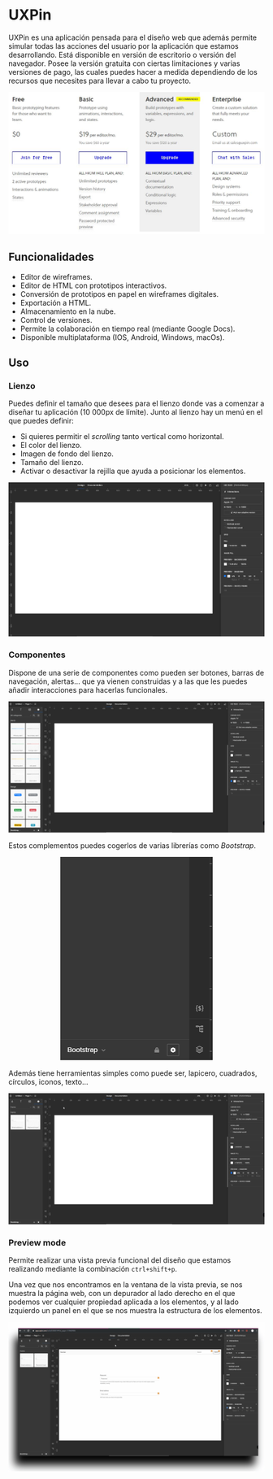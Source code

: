# UXPin

UXPin es una aplicación pensada para el diseño web que además permite simular todas las acciones del usuario por la aplicación que estamos desarrollando.
Está disponible en versión de escritorio o versión del navegador.
Posee la versión gratuita con ciertas limitaciones y varias versiones de pago, las cuales puedes hacer a medida dependiendo de los recursos que necesites para llevar a cabo tu proyecto.

![Tarifas](./sources/img/prices.jpg)

## Funcionalidades

- Editor de wireframes.
- Editor de HTML con prototipos interactivos.
- Conversión de prototipos en papel en wireframes digitales.
- Exportación a HTML.
- Almacenamiento en la nube.
- Control de versiones.
- Permite la colaboración en tiempo real (mediante Google Docs).
- Disponible multiplataforma (IOS, Android, Windows, macOs).

## Uso

### Lienzo

Puedes definir el tamaño que desees para el lienzo donde vas a comenzar a diseñar tu aplicación (10 000px de límite). Junto al lienzo hay un menú en el que puedes definir:

- Si quieres permitir el _scrolling_ tanto vertical como horizontal.
- El color del lienzo.
- Imagen de fondo del lienzo.
- Tamaño del lienzo.
- Activar o desactivar la rejilla que ayuda a posicionar los elementos.

![Canvas](./sources/img/canvas.jpg)

### Componentes

Dispone de una serie de componentes como pueden ser botones, barras de navegación, alertas... que ya vienen construidas y a las que les puedes añadir interacciones para hacerlas funcionales.

![Componentes](./sources/img/new_navbar.gif)

Estos complementos puedes cogerlos de varias librerías como _Bootstrap_.

<center>

![Componentes_lib](./sources/img/comp_lib.gif)

</center>
Además tiene herramientas simples como puede ser, lapicero, cuadrados, círculos, iconos, texto...

![Componentes_simple](./sources/img/basic_comp.gif)

### Preview mode

Permite realizar una vista previa funcional del diseño que estamos realizando mediante la combinación `ctrl+shift+p`.

Una vez que nos encontramos en la ventana de la vista previa, se nos muestra la página web, con un depurador al lado derecho en el que podemos ver cualquier propiedad aplicada a los elementos, y al lado izquierdo un panel en el que se nos muestra la estructura de los elementos.

![Preview](./sources/img/preview.gif)
